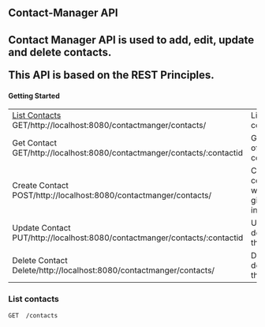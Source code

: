 <h2>Contact-Manager API<h2>

Contact Manager API is used to add, edit, update and delete contacts.

This API is based on the REST Principles.

<h4>Getting Started</h4>

<table>
  <tr> 
    <td><a href="#listcontacts" title="Listcontacts"> List Contacts </a><br> GET/http://localhost:8080/contactmanger/contacts/ </td>
    <td> List all the contacts </td>
  </tr>
  <tr> 
    <td> Get Contact <br> GET/http://localhost:8080/contactmanger/contacts/:contactid </td>
    <td> Get details of the contact </td>
  </tr>
  <tr> 
    <td> Create Contact <br> POST/http://localhost:8080/contactmanger/contacts/ </td>
    <td> Create contact with the given information </td>
  </tr>
  <tr> 
     <td> Update Contact <br> PUT/http://localhost:8080/contactmanger/contacts/:contactid </td>
    <td> Update details of the contact </td>
  </tr>
  <tr> 
    <td> Delete Contact <br> Delete/http://localhost:8080/contactmanger/contacts/ </td>
    <td> Delete details of the contact</td>
  </tr>
</table>
<h3 id="listcontacts">List contacts</h3>
<pre><code>GET  /contacts </code></pre>
